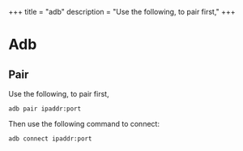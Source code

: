 +++
title = "adb"
description = "Use the following, to pair first,"
+++

# Adb

## Pair

Use the following, to pair first,

```shell
adb pair ipaddr:port
```

Then use the following command to connect:

```shell
adb connect ipaddr:port
```

